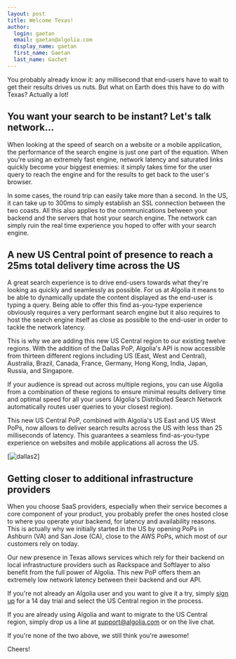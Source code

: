 ```yaml
---
layout: post
title: Welcome Texas!
author:
  login: gaetan
  email: gaetan@algolia.com
  display_name: gaetan
  first_name: Gaetan
  last_name: Gachet
---
```


You probably already know it: any millisecond that end-users have to wait to
get their results drives us nuts. But what on Earth does this have to do with
Texas? Actually a lot!

## You want your search to be instant? Let's talk network...

When looking at the speed of search on a website or a mobile application, the
performance of the search engine is just one part of the equation. When you're
using an extremely fast engine, network latency and saturated links quickly
become your biggest enemies: it simply takes time for the user query to reach
the engine and for the results to get back to the user's browser.

In some cases, the round trip can easily take more than a second. In the US, it
can take up to 300ms to simply establish an SSL connection between the two
coasts.  All this also applies to the communications between your backend and
the servers that host your search engine. The network can simply ruin the real
time experience you hoped to offer with your search engine.

## A new US Central point of presence to reach a 25ms total delivery time across the US

A great search experience is to drive end-users towards what they're looking
as quickly and seamlessly as possible. For us at Algolia it means to be able
to dynamically update the content displayed as the end-user is typing a query.
Being able to offer this find as-you-type experience obviously requires a very
performant search engine but it also requires to host the search engine itself
as close as possible to the end-user in order to tackle the network latency.

This is why we are adding this new US Central region to our existing twelve
regions. With the addition of the Dallas PoP, Algolia's API is now accessible
from thirteen different regions including US (East, West and Central),
Australia, Brazil, Canada, France, Germany, Hong Kong, India, Japan, Russia,
and Singapore.

If your audience is spread out across multiple regions, you can use Algolia
from a combination of these regions to ensure minimal results delivery time
and optimal speed for all your users (Algolia's Distributed Search Network
automatically routes user queries to your closest region).

This new US Central PoP, combined with Algolia's US East and US West PoPs, now
allows to deliver search results across the US with less than 25 milliseconds of
latency. This guarantees a seamless find-as-you-type experience on websites and
mobile applications all across the US.

[![dallas2][1]]

## Getting closer to additional infrastructure providers

When you choose SaaS providers, especially when their service becomes a core
component of your product, you probably prefer the ones hosted close to where
you operate your backend, for latency and availability reasons. This is
actually why we initially started in the US by opening PoPs in Ashburn (VA)
and San Jose (CA), close to the AWS PoPs, which most of our customers rely on
today.

Our new presence in Texas allows services which rely for their backend on
local infrastructure providers such as Rackspace and Softlayer to also benefit
from the full power of Algolia. This new PoP offers them an extremely low
network latency between their backend and our API.

If you're not already an Algolia user and you want to give it a try, simply
[sign up][2] for a 14 day trial and select
the US Central region in the process.

If you are already using Algolia and want to migrate to the US Central region,
simply drop us a line at [support@algolia.com][3] or
on the live chat.

If you're none of the two above, we still think you're awesome!

Cheers!


[1]: /assets/dallas2.jpg
[2]: https://www.algolia.com/users/sign_up
[3]: mailto:support@algolia.com
